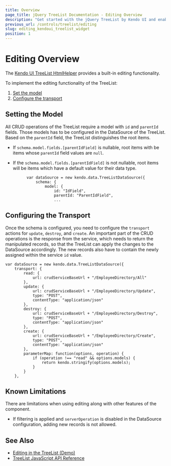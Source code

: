 ```yaml
---
title: Overview
page_title: jQuery TreeList Documentation - Editing Overview
description: "Get started with the jQuery TreeList by Kendo UI and enable CRUD operations."
previous_url: /controls/treelist/editing
slug: editing_kendoui_treelist_widget
position: 1
---
```


# Editing Overview

The [Kendo UI TreeList HtmlHelper](https://demos.telerik.com/kendo-ui/treelist) provides a built-in editing functionality.

To implement the editing functionality of the TreeList:

1. [Set the model](#setting-the-model)
1. [Configure the transport](#configuring-the-transport)

## Setting the Model

All CRUD operations of the TreeList require a model with `id` and `parentId` fields. Those models has to be configured in the DataSource of the TreeList. Based on the `parentId` field, the TreeList distinguishes the root items.
* If `schema.model.fields.[parentIdField]` is nullable, root items with be items whose `parentId` field values are `null`.
* If the `schema.model.fields.[parentIdField]` is not nullable, root items will be items which have a default value for their data type.

			var dataSource = new kendo.data.TreeListDataSource({
		        schema: {
		            model: {
		                id: "IdField",
		                parentId: "ParentIdField",
		                ...


## Configuring the Transport

Once the schema is configured, you need to configure the `transport` actions for `update`, `destroy`, and `create`. An important part of the CRUD operations is the response from the service, which needs to return the manipulated records, so that the TreeList can apply the changes to the DataSource accordingly. The new records also have to contain the newly assigned within the service `id` value.

	var dataSource = new kendo.data.TreeListDataSource({
        transport: {
            read: {
                url: crudServiceBaseUrl + "/EmployeeDirectory/All"
            },
            update: {
                url: crudServiceBaseUrl + "/EmployeeDirectory/Update",
                type: "POST",
                contentType: "application/json"
            },
            destroy: {
                url: crudServiceBaseUrl + "/EmployeeDirectory/Destroy",
                type: "POST",
                contentType: "application/json"
            },
            create: {
                url: crudServiceBaseUrl + "/EmployeeDirectory/Create",
                type: "POST",
                contentType: "application/json"
            },
            parameterMap: function(options, operation) {
                if (operation !== "read" && options.models) {
                    return kendo.stringify(options.models);
                }
            }
        },

## Known Limitations

There are limitations when using editing along with other features of the component.

* If filtering is applied and `serverOperation` is disabled in the DataSource configuration, adding new records is not allowed. 

## See Also

* [Editing in the TreeList (Demo)](https://demos.telerik.com/kendo-ui/treelist/editing)
* [TreeList JavaScript API Reference](/api/javascript/ui/treelist)

